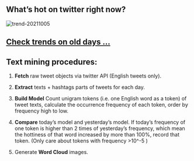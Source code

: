 ## What’s hot on twitter right now?

![trend-20211005][wordcloud]

[wordcloud]: https://raw.githubusercontent.com/xdqc/tweet-trend-everyday/master/word-cloud/trend-20211005.png?token=AF5V4P7ADR6KQBZ4CEDTNIK6AXRMU "trend-20211005"

## [Check trends on old days ...](https://github.com/xdqc/tweet-trend-everyday/tree/master/word-cloud)

## Text mining procedures:

1. **Fetch** raw tweet objects via twitter API (English tweets only).

2. **Extract** texts + hashtags parts of tweets for each day.

3. **Build Model** Count unigram tokens (i.e. one English word as a token) of tweet texts, calculate the occurrence frequency of each token, order by frequency high to low.

4. **Compare** today’s model and yesterday’s model. If today’s frequency of one token is higher than 2 times of yesterday’s frequency, which mean the hottiness of that word increased by more than 100%, record that token. (Only care about tokens with frequency >10^-5 )

5. Generate **Word Cloud** images.

